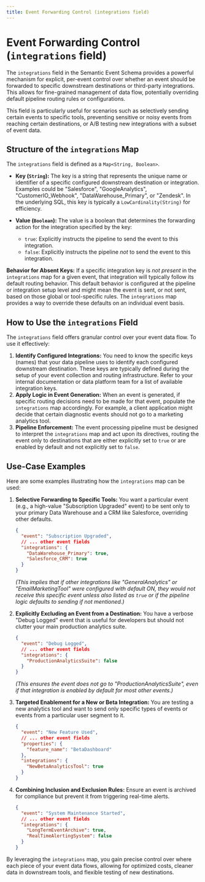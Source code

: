 ```yaml
---
title: Event Forwarding Control (integrations field)
---
```


# Event Forwarding Control (`integrations` field)

The `integrations` field in the Semantic Event Schema provides a powerful mechanism for explicit, per-event control over whether an event should be forwarded to specific downstream destinations or third-party integrations. This allows for fine-grained management of data flow, potentially overriding default pipeline routing rules or configurations.

This field is particularly useful for scenarios such as selectively sending certain events to specific tools, preventing sensitive or noisy events from reaching certain destinations, or A/B testing new integrations with a subset of event data.

## Structure of the `integrations` Map

The `integrations` field is defined as a `Map<String, Boolean>`.

*   **Key (`String`):** The key is a string that represents the unique name or identifier of a specific configured downstream destination or integration. Examples could be "Salesforce", "GoogleAnalytics", "CustomerIO_Webhook", "DataWarehouse_Primary", or "Zendesk". In the underlying SQL, this key is typically a `LowCardinality(String)` for efficiency.

*   **Value (`Boolean`):** The value is a boolean that determines the forwarding action for the integration specified by the key:
    *   `true`: Explicitly instructs the pipeline to send the event to this integration.
    *   `false`: Explicitly instructs the pipeline *not* to send the event to this integration.

**Behavior for Absent Keys:**
If a specific integration key is *not present* in the `integrations` map for a given event, that integration will typically follow its default routing behavior. This default behavior is configured at the pipeline or integration setup level and might mean the event is sent, or not sent, based on those global or tool-specific rules. The `integrations` map provides a way to override these defaults on an individual event basis.

## How to Use the `integrations` Field

The `integrations` field offers granular control over your event data flow. To use it effectively:

1.  **Identify Configured Integrations:** You need to know the specific keys (names) that your data pipeline uses to identify each configured downstream destination. These keys are typically defined during the setup of your event collection and routing infrastructure. Refer to your internal documentation or data platform team for a list of available integration keys.
2.  **Apply Logic in Event Generation:** When an event is generated, if specific routing decisions need to be made for that event, populate the `integrations` map accordingly. For example, a client application might decide that certain diagnostic events should not go to a marketing analytics tool.
3.  **Pipeline Enforcement:** The event processing pipeline must be designed to interpret the `integrations` map and act upon its directives, routing the event only to destinations that are either explicitly set to `true` or are enabled by default and not explicitly set to `false`.

## Use-Case Examples

Here are some examples illustrating how the `integrations` map can be used:

1.  **Selective Forwarding to Specific Tools:**
    You want a particular event (e.g., a high-value "Subscription Upgraded" event) to be sent only to your primary Data Warehouse and a CRM like Salesforce, overriding other defaults.
    ```json
    {
      "event": "Subscription Upgraded",
      // ... other event fields
      "integrations": {
        "DataWarehouse_Primary": true,
        "Salesforce_CRM": true
      }
    }
    ```
    *(This implies that if other integrations like "GeneralAnalytics" or "EmailMarketingTool" were configured with default ON, they would not receive this specific event unless also listed as `true` or if the pipeline logic defaults to sending if not mentioned.)*

2.  **Explicitly Excluding an Event from a Destination:**
    You have a verbose "Debug Logged" event that is useful for developers but should not clutter your main production analytics suite.
    ```json
    {
      "event": "Debug Logged",
      // ... other event fields
      "integrations": {
        "ProductionAnalyticsSuite": false
      }
    }
    ```
    *(This ensures the event does not go to "ProductionAnalyticsSuite", even if that integration is enabled by default for most other events.)*

3.  **Targeted Enablement for a New or Beta Integration:**
    You are testing a new analytics tool and want to send only specific types of events or events from a particular user segment to it.
    ```json
    {
      "event": "New Feature Used",
      // ... other event fields
      "properties": {
        "feature_name": "BetaDashboard"
      },
      "integrations": {
        "NewBetaAnalyticsTool": true
      }
    }
    ```

4.  **Combining Inclusion and Exclusion Rules:**
    Ensure an event is archived for compliance but prevent it from triggering real-time alerts.
    ```json
    {
      "event": "System Maintenance Started",
      // ... other event fields
      "integrations": {
        "LongTermEventArchive": true,
        "RealTimeAlertingSystem": false
      }
    }
    ```

By leveraging the `integrations` map, you gain precise control over where each piece of your event data flows, allowing for optimized costs, cleaner data in downstream tools, and flexible testing of new destinations.
